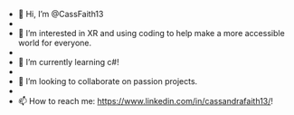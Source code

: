 - 👋 Hi, I’m @CassFaith13
- 
- 👀 I’m interested in XR and using coding to help make a more accessible world for everyone.
- 
- 🌱 I’m currently learning c#!
- 
- 💞️ I’m looking to collaborate on passion projects.
- 
- 📫 How to reach me: https://www.linkedin.com/in/cassandrafaith13/!

<!---
CassFaith13/CassFaith13 is a ✨ special ✨ repository because its `README.md` (this file) appears on your GitHub profile.
You can click the Preview link to take a look at your changes.
--->
